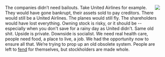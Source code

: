 <img src="http://scripting.com/images/2020/03/29/unitedLogoOld.png" border="0" align="right">The companies didn’t need bailouts. Take United Airlines for example. They would have gone bankrupt, their assets sold to pay creditors. There would still be a United Airlines. The planes would still fly. The shareholders would have lost everything. Owning stock is risky, or it should be -- especially when you don't save for a rainy day as United didn't. Same old shit. Upside is private. Downside is socialist. We need real health care, people need food, a place to live, a job. We had the opportunity now to ensure all that. We’re trying to prop up an old obsolete system. People are left to <a href="https://www.vox.com/policy-and-politics/2020/3/27/21197279/coronavirus-us-unemployment-health-insurance">fend</a> for themselves, but stockholders are made whole.

